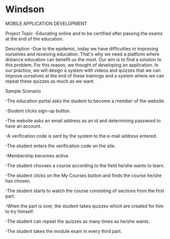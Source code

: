 # Windson

MOBILE APPLICATION DEVELOPMENT 

Project Topic
-Educating online and to be certified after passing the exams at the end of the education.

Description
-Due to the epidemic, today we have difficulties in improving ourselves and receiving education. That's why we need a platform where distance education can benefit us the most. Our aim is to find a solution to this problem. For this reason, we thought of developing an application. In our practice, we will design a system with videos and quizzes that we can improve ourselves at the end of these trainings and a system where we can repeat these quizzes as much as we want. 

Sample Scenario

-The education portal asks the student to become a member of the website.

-Student clicks sign-up button.

-The website asks an email address as an id and determining password to have an account.

-A verification code is sent by the system to the e-mail address entered.

-The student enters the verification code on the site.

-Membership becomes active.

-The student chooses a course according to the field he/she wants to learn.

-The student clicks on the My Courses button and finds the course he/she has chosen.

-The student starts to watch the course consisting of sections from the first part.

-When the part is over, the student takes quizzes which are created for him to try himself.

-The student can repeat the quizzes as many times as he/she wants.

-The student takes the module exam in every third part.
